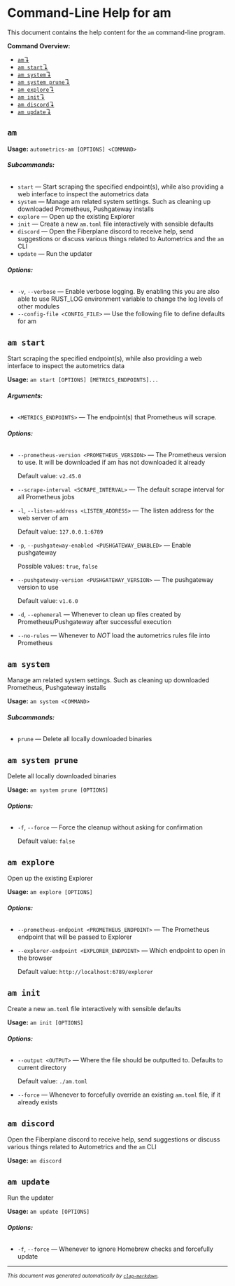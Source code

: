 # Command-Line Help for am

This document contains the help content for the `am` command-line program.

**Command Overview:**

* [`am`↴](#am)
* [`am start`↴](#am-start)
* [`am system`↴](#am-system)
* [`am system prune`↴](#am-system-prune)
* [`am explore`↴](#am-explore)
* [`am init`↴](#am-init)
* [`am discord`↴](#am-discord)
* [`am update`↴](#am-update)

## `am`

**Usage:** `autometrics-am [OPTIONS] <COMMAND>`

###### **Subcommands:**

* `start` — Start scraping the specified endpoint(s), while also providing a web interface to inspect the autometrics data
* `system` — Manage am related system settings. Such as cleaning up downloaded Prometheus, Pushgateway installs
* `explore` — Open up the existing Explorer
* `init` — Create a new `am.toml` file interactively with sensible defaults
* `discord` — Open the Fiberplane discord to receive help, send suggestions or discuss various things related to Autometrics and the `am` CLI
* `update` — Run the updater

###### **Options:**

* `-v`, `--verbose` — Enable verbose logging. By enabling this you are also able to use RUST_LOG environment variable to change the log levels of other modules
* `--config-file <CONFIG_FILE>` — Use the following file to define defaults for am



## `am start`

Start scraping the specified endpoint(s), while also providing a web interface to inspect the autometrics data

**Usage:** `am start [OPTIONS] [METRICS_ENDPOINTS]...`

###### **Arguments:**

* `<METRICS_ENDPOINTS>` — The endpoint(s) that Prometheus will scrape.

###### **Options:**

* `--prometheus-version <PROMETHEUS_VERSION>` — The Prometheus version to use. It will be downloaded if am has not downloaded it already

  Default value: `v2.45.0`
* `--scrape-interval <SCRAPE_INTERVAL>` — The default scrape interval for all Prometheus jobs
* `-l`, `--listen-address <LISTEN_ADDRESS>` — The listen address for the web server of am

  Default value: `127.0.0.1:6789`
* `-p`, `--pushgateway-enabled <PUSHGATEWAY_ENABLED>` — Enable pushgateway

  Possible values: `true`, `false`

* `--pushgateway-version <PUSHGATEWAY_VERSION>` — The pushgateway version to use

  Default value: `v1.6.0`
* `-d`, `--ephemeral` — Whenever to clean up files created by Prometheus/Pushgateway after successful execution
* `--no-rules` — Whenever to *NOT* load the autometrics rules file into Prometheus



## `am system`

Manage am related system settings. Such as cleaning up downloaded Prometheus, Pushgateway installs

**Usage:** `am system <COMMAND>`

###### **Subcommands:**

* `prune` — Delete all locally downloaded binaries



## `am system prune`

Delete all locally downloaded binaries

**Usage:** `am system prune [OPTIONS]`

###### **Options:**

* `-f`, `--force` — Force the cleanup without asking for confirmation

  Default value: `false`



## `am explore`

Open up the existing Explorer

**Usage:** `am explore [OPTIONS]`

###### **Options:**

* `--prometheus-endpoint <PROMETHEUS_ENDPOINT>` — The Prometheus endpoint that will be passed to Explorer
* `--explorer-endpoint <EXPLORER_ENDPOINT>` — Which endpoint to open in the browser

  Default value: `http://localhost:6789/explorer`



## `am init`

Create a new `am.toml` file interactively with sensible defaults

**Usage:** `am init [OPTIONS]`

###### **Options:**

* `--output <OUTPUT>` — Where the file should be outputted to. Defaults to current directory

  Default value: `./am.toml`
* `--force` — Whenever to forcefully override an existing `am.toml` file, if it already exists



## `am discord`

Open the Fiberplane discord to receive help, send suggestions or discuss various things related to Autometrics and the `am` CLI

**Usage:** `am discord`



## `am update`

Run the updater

**Usage:** `am update [OPTIONS]`

###### **Options:**

* `-f`, `--force` — Whenever to ignore Homebrew checks and forcefully update



<hr/>

<small><i>
    This document was generated automatically by
    <a href="https://crates.io/crates/clap-markdown"><code>clap-markdown</code></a>.
</i></small>

